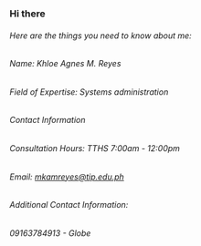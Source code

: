 ### Hi there 
###### Here are the things you need to know about me:
###### Name: Khloe Agnes M. Reyes
###### Field of Expertise: Systems administration
###### Contact Information
###### Consultation Hours:  TTHS 7:00am - 12:00pm
###### Email: mkamreyes@tip.edu.ph
###### Additional Contact Information:
###### 09163784913 - Globe
